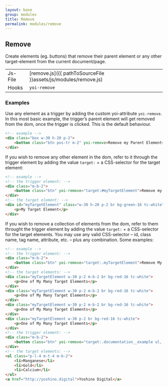 ```yaml
---
layout: base
group: modules
title: Remove
permalink: modules/remove
---
```


## Remove

<p class="intro">Create elements (eg. buttons) that remove their parent element or any other target-element from the current document/page.</p>

|         |                                                                |
| -       | -                                                              |
| Js-File | [remove.js]({{ pathToSourceFile }}assets/js/modules/remove.js) |
| Hooks   | `yoi-remove`                                                   |

### Examples
Use any element as a trigger by adding the custom yoi-attribute `yoi-remove`. In this most basic example, the trigger’s parent element will get removed from the dom, once the trigger is clicked. This is the default behaviour.

```html
<!-- example -->
<div class="box w-30 h-20 p-2">
    <button class="btn pos-tr m-2" yoi-remove>Remove my Parent Element</button>
</div>
```

If you wish to remove any other element in the dom, refer to it through the trigger element by adding the value `target:` + a CSS-selector for the target element:

```html
<!-- example -->
<!-- the trigger element: -->
<div class="m-b-2">
    <button class="btn" yoi-remove="target:#myTargetElement">Remove my Target Element</button>
</div>
<!-- the target element: -->
<div id="myTargetElement" class="w-30 h-20 p-2 br bg-green-16 tc-white">
    <p>My Target Element</p>
</div>
```

If you wish to remove a collection of elements from the dom, refer to them throught the trigger element by adding the value `target:` + a CSS-selector for the target elements. You may use any valid CSS-selector – id, class name, tag name, attribute, etc. – plus any combination. Some examples:

```html
<!-- example -->
<!-- the trigger element: -->
<div class="m-b-2">
    <button class="btn" yoi-remove="target:.myTargetElement">Remove My Many Target Elements</button>
</div>
<!-- the target elements: -->
<div class="myTargetElement w-30 p-2 m-b-2 br bg-red-16 tc-white">
    <p>One of My Many Target Elements</p>
</div>
<div class="myTargetElement w-30 p-2 m-b-2 br bg-red-16 tc-white">
    <p>One of My Many Target Elements</p>
</div>
<div class="myTargetElement w-30 p-2 m-b-2 br bg-red-16 tc-white">
    <p>One of My Many Target Elements</p>
</div>
<div class="myTargetElement w-30 p-2 br bg-red-16 tc-white">
    <p>One of My Many Target Elements</p>
</div>
<!-- the trigger element: -->
<div class="m-b-2">
    <button class="btn" yoi-remove="target:.documentation__example ul,[href*=http]">Remove All Unordered Lists and External Links</button>
</div>
<!-- the target elements: -->
<ul class="p-l-4 m-t-4 m-b-2">
    <li>Manganese</li>
    <li>Gold</li>
    <li>Calcium</li>
</ul>
<a href="http://yoshino.digital">Yoshino Digital</a>
```
